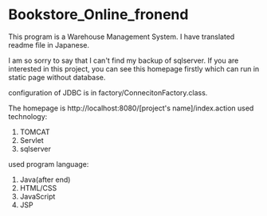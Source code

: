 # Bookstore_Online_fronend
This program is a Warehouse Management System. I have translated readme file in Japanese.

I am so sorry to say that I can't find my backup of sqlserver.
If you are interested in this project, you can see this homepage firstly which can run in static page without database.

configuration of JDBC is in factory/ConnecitonFactory.class.

The homepage is http://localhost:8080/[project's name]/index.action
used technology:
1. TOMCAT
2. Servlet
3. sqlserver

used program language:
1. Java(after end)
2. HTML/CSS
3. JavaScript
4. JSP


